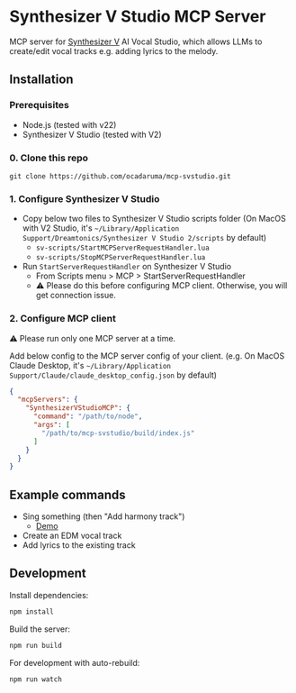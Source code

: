 # Synthesizer V Studio MCP Server

MCP server for [Synthesizer V](https://dreamtonics.com/synthesizerv/) AI Vocal Studio, which allows LLMs to create/edit vocal tracks e.g. adding lyrics to the melody.

## Installation

### Prerequisites

- Node.js (tested with v22)
- Synthesizer V Studio (tested with V2)

### 0. Clone this repo

`git clone https://github.com/ocadaruma/mcp-svstudio.git`

### 1. Configure Synthesizer V Studio

- Copy below two files to Synthesizer V Studio scripts folder (On MacOS with V2 Studio, it's `~/Library/Application Support/Dreamtonics/Synthesizer V Studio 2/scripts` by default)
  * `sv-scripts/StartMCPServerRequestHandler.lua`
  * `sv-scripts/StopMCPServerRequestHandler.lua`
- Run `StartServerRequestHandler` on Synthesizer V Studio
  * From Scripts menu > MCP > StartServerRequestHandler
  * ⚠️ Please do this before configuring MCP client. Otherwise, you will get connection issue.

### 2. Configure MCP client

⚠️ Please run only one MCP server at a time.

Add below config to the MCP server config of your client. (e.g. On MacOS Claude Desktop, it's `~/Library/Application Support/Claude/claude_desktop_config.json` by default)

```json
{
  "mcpServers": {
    "SynthesizerVStudioMCP": {
      "command": "/path/to/node",
      "args": [
        "/path/to/mcp-svstudio/build/index.js"
      ]
    }
  }
}
```

## Example commands

- Sing something (then "Add harmony track")
  * [Demo](https://youtu.be/uMz_mfS3aic)
- Create an EDM vocal track
- Add lyrics to the existing track

## Development

Install dependencies:
```bash
npm install
```

Build the server:
```bash
npm run build
```

For development with auto-rebuild:
```bash
npm run watch
```
